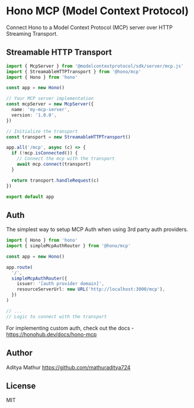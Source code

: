 # Hono MCP (Model Context Protocol)

Connect Hono to a Model Context Protocol (MCP) server over HTTP Streaming Transport.

## Streamable HTTP Transport

```ts
import { McpServer } from '@modelcontextprotocol/sdk/server/mcp.js'
import { StreamableHTTPTransport } from '@hono/mcp'
import { Hono } from 'hono'

const app = new Hono()

// Your MCP server implementation
const mcpServer = new McpServer({
  name: 'my-mcp-server',
  version: '1.0.0',
})

// Initialize the transport
const transport = new StreamableHTTPTransport()

app.all('/mcp', async (c) => {
  if (!mcp.isConnected()) {
    // Connect the mcp with the transport
    await mcp.connect(transport)
  }

  return transport.handleRequest(c)
})

export default app
```

## Auth

The simplest way to setup MCP Auth when using 3rd party auth providers.

```ts
import { Hono } from 'hono'
import { simpleMcpAuthRouter } from '@hono/mcp'

const app = new Hono()

app.route(
  '/',
  simpleMcpAuthRouter({
    issuer: '[auth provider domain]',
    resourceServerUrl: new URL('http://localhost:3000/mcp'),
  })
)

// ...
// Logic to connect with the transport
```

For implementing custom auth, check out the docs - <https://honohub.dev/docs/hono-mcp>

## Author

Aditya Mathur <https://github.com/mathuraditya724>

## License

MIT
